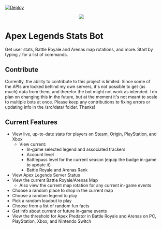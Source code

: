[![Deploy](https://github.com/StryderDev/ApexStats/actions/workflows/deploy.yaml/badge.svg)](https://github.com/StryderDev/ApexStats/actions/workflows/deploy.yaml)

<p align="center">
  <img src="https://repobeats.axiom.co/api/embed/1155b47e64fbd1bede07234f9c015bd80baf61c3.svg">
</p>

# Apex Legends Stats Bot

Get user stats, Battle Royale and Arenas map rotations, and more. Start by typing `/` for a list of commands.

## Contribute

Currently, the ability to contribute to this project is limited. Since some of the APIs are locked behind my own servers, it's not possible to get (as much) data from them, and therefor the bot might not work as intended. I do plan on changing this in the future, but at the moment it's not meant to scale to multiple bots at once. Please keep any contributions to fixing errors or updating info in the /src/data/ folder. Thanks!

## Current Features

-   View live, up-to-date stats for players on Steam, Origin, PlayStation, and Xbox
    -   View current:
        -   In-game selected legend and associated trackers
        -   Account level
        -   Battlepass level for the current season (equip the badge in-game to update it)
        -   Battle Royale and Arenas Rank
-   View Apex Legends Server Status
-   View the current Battle Royale/Arenas Map
    -   Also view the current map rotation for any current in-game events
-   Choose a random place to drop in the current map
-   Choose a random legend to play
-   Pick a random loadout to play
-   Choose from a list of random fun facts
-   Get info about current or future in-game events
-   View the threshold for Apex Predator in Battle Royale and Arenas on PC, PlayStation, Xbox, and Nintendo Switch
